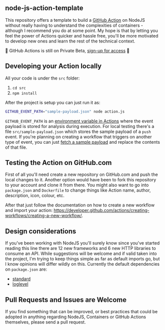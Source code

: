 ## node-js-action-template

This repository offers a template to build a [GitHub Action](https://developer.github.com/actions/) on NodeJS without really having to understand the complexities of containers - although I recommend you do at some point. My hope is that by letting you feel the power of Actions quicker and hassle free, you'll be more motivated to develop new ones and learn the rest of the technical context.           
 
 🚧 GitHub Actions is still on Private Beta, [sign-up for access](https://github.com/features/actions) 🚧

## Developing your Action locally

All your code is under the `src` folder:
 1. `cd src`
 2. `npm install`

After the project is setup you can just run it as: 

```bash
GITHUB_EVENT_PATH="sample-payload.json" node action.js
```

`GITHUB_EVENT_PATH` is an [environment variable in Actions](https://developer.github.com/actions/creating-github-actions/accessing-the-runtime-environment/#environment-variables) where the event payload is stored for analysis during execution. For local testing there's a file `src/sample-payload.json` which stores the sample payload of a `push` event. If you're planning on creating a workflow that triggers on another type of event, you can just [fetch a sample payload](https://developer.github.com/v3/activity/events/types) and replace the contents of that file.  

 
## Testing the Action on GitHub.com

First of all you'll need create a new repository on GitHub.com and push the local changes to it. Another option would have been to fork this repository to your account and clone it from there. You might also want to go into `package.json` and `Dockerfile` to change things like Action name, author, description, icon, colour, etc.

After that just follow the documentation on how to create a new workflow and import your action: https://developer.github.com/actions/creating-workflows/creating-a-new-workflow/.

## Design considerations

If you've been working with NodeJS you'll surely know since you've started reading this line there are 12 new frameworks and 6 new HTTP libraries to consume an API. While suggestions will be welcome and if valid taken into the project, I'm trying to keep things simple as far as default imports go, but I know opinions will differ wildly on this. Currently the default dependencies on `package.json` are:
 - [standard](https://github.com/standard/standard)  
 - [loglevel](https://github.com/pimterry/loglevel)

## Pull Requests and Issues are Welcome

If you find something that can be improved, or best practices that could be adopted in anything regarding NodeJS, Containers or GitHub Actions themselves, please send a pull request. 